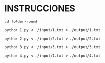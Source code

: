 # INSTRUCCIONES

`cd folder-round`

`python 1.py < ./input/1.txt > ./output/1.txt`

`python 2.py < ./input/2.txt > ./output/2.txt`

`python 3.py < ./input/3.txt > ./output/3.txt`

`python 4.py < ./input/4.txt > ./output/4.txt`
